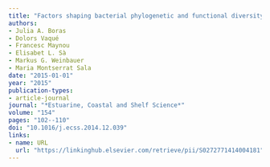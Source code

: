 ```yaml
---
title: "Factors shaping bacterial phylogenetic and functional diversity in coastal waters of the NW Mediterranean Sea"
authors:
- Julia A. Boras
- Dolors Vaqué
- Francesc Maynou
- Elisabet L. Sà
- Markus G. Weinbauer
- Maria Montserrat Sala
date: "2015-01-01"
year: "2015"
publication-types:
- article-journal
journal: "*Estuarine, Coastal and Shelf Science*"
volume: "154"
pages: "102--110"
doi: "10.1016/j.ecss.2014.12.039"
links:
- name: URL
  url: "https://linkinghub.elsevier.com/retrieve/pii/S0272771414004181"
---
```

